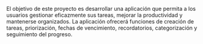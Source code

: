 El objetivo de este proyecto es desarrollar una aplicación que permita a los usuarios gestionar eficazmente sus tareas, mejorar la
productividad y mantenerse organizados. La aplicación ofrecerá funciones de creación de tareas, priorización, fechas de
vencimiento, recordatorios, categorización y seguimiento del progreso.

